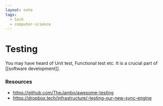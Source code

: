 ```yaml
---
layout: note
tags:
  - tech
  - computer-science
---
```


# Testing

You may have heard of Unit test, Functional test etc. It is a crucial part of
[[software development]].

### Resources

- https://github.com/TheJambo/awesome-testing
- https://dropbox.tech/infrastructure/-testing-our-new-sync-engine
